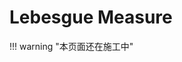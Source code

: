 <link rel="stylesheet" href="../../../../css/counter.css" />

# Lebesgue Measure

!!! warning "本页面还在施工中"